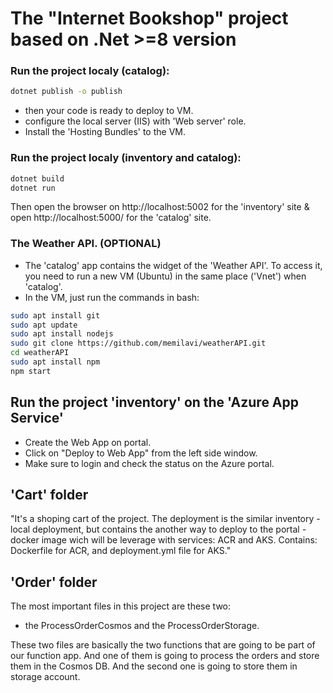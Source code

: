 # The "Internet Bookshop" project based on .Net >=8 version

### Run the project localy (catalog):
```bash 
dotnet publish -o publish
```
- then your code is ready to deploy to VM.
- configure the local server (IIS) with 'Web server' role.
- Install the 'Hosting Bundles' to the VM.

### Run the project localy (inventory and catalog):
```bash
dotnet build
dotnet run
```
Then open the browser on http://localhost:5002 for the 'inventory' site & open http://localhost:5000/ for the 'catalog' site.

### The Weather API. (OPTIONAL)
- The 'catalog' app contains the widget  of the 'Weather API'. To access it, you need to run a new VM (Ubuntu) in the same place ('Vnet') when 'catalog'.
- In the VM, just run the commands in bash:
``` bash
sudo apt install git
sudo apt update
sudo apt install nodejs
sudo git clone https://github.com/memilavi/weatherAPI.git
cd weatherAPI
sudo apt install npm
npm start
```

## Run the project 'inventory' on the 'Azure App Service'
- Create the Web App on portal.
- Click on "Deploy to Web App" from the left side window.
- Make sure to login and check the status on the Azure portal.

## 'Cart' folder
"It's a shoping cart of the project. The deployment is the similar inventory - local deployment, but contains the another way to deploy to the portal - docker image wich will be leverage with services: ACR and AKS.
Contains: Dockerfile for ACR, and deployment.yml file for AKS."

## 'Order' folder
The most important files in this project are these two:
- the ProcessOrderCosmos and the ProcessOrderStorage.

These two files are basically the two functions that are going to be part of our function app. And one of them is going to process the orders and store them in the Cosmos DB. And the second one is going to store them in storage account.

